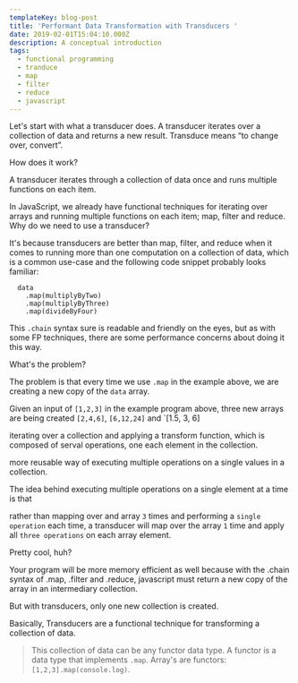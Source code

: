 ```yaml
---
templateKey: blog-post
title: 'Performant Data Transformation with Transducers '
date: 2019-02-01T15:04:10.000Z
description: A conceptual introduction
tags:
  - functional programming
  - tranduce
  - map
  - filter
  - reduce
  - javascript
---
```

Let's start with what a transducer does. A transducer iterates over a collection of data and returns a new result. Transduce means “to change over, convert”.

How does it work? 

A transducer iterates through a collection of data once and runs multiple functions on each item. 

In JavaScript, we already have functional techniques for iterating over arrays and running multiple functions on each item; map, filter and reduce. Why do we need to use a transducer?

It's because transducers are better than map, filter, and reduce when it comes to running more than one computation on a collection of data, which is a common use-case and the following code snippet probably looks familiar:

```
  data
    .map(multiplyByTwo)
    .map(multiplyByThree)
    .map(divideByFour)
```

This `.chain` syntax sure is readable and friendly on the eyes, but as with some FP techniques, there are some performance concerns about doing it this way. 

What's the problem?

The problem is that every time we use `.map` in the example above, we are creating a new copy of the `data` array. 

Given an input of `[1,2,3]` in the example program above, three new arrays are being created `[2,4,6]`, `[6,12,24]` and `[1.5, 3, 6]


iterating over a collection and applying a transform function, which is composed of serval operations, one each element in the collection.

more reusable way of executing multiple operations on a single values in a collection.

The idea behind executing multiple operations on a single element at a time is that

rather than mapping over and array `3` times and performing a `single operation` each time, a transducer will map over the array `1` time and apply all `three operations` on each array element.

Pretty cool, huh?

Your program will be more memory efficient as well because with the .chain syntax of .map, .filter and .reduce, javascript must return a new copy of the array in an intermediary collection.




But with transducers, only one new collection is created.

Basically, Transducers are a functional technique for transforming a collection of data.  

>This collection of data can be any functor data type. A functor is a data type that implements `.map`. Array's are functors: `[1,2,3].map(console.log)`.

